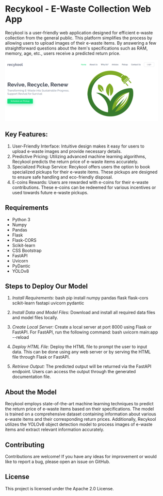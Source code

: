 # Recykool - E-Waste Collection Web App

Recykool is a user-friendly web application designed for efficient e-waste collection from the general public. This platform simplifies the process by allowing users to upload images of their e-waste items. By answering a few straightforward questions about the item's specifications such as RAM, memory, age, etc., users receive a predicted return price.

![SnapShot](https://github.com/hitesh-mehta/RecyKool/blob/main/Snap.png)

## Key Features:
1. User-Friendly Interface: Intuitive design makes it easy for users to upload e-waste images and provide necessary details.
2. Predictive Pricing: Utilizing advanced machine learning algorithms, Recykool predicts the return price of e-waste items accurately.
3. Specialized Pickup Service: Recykool offers users the option to book specialized pickups for their e-waste items. These pickups are designed to ensure safe handling and eco-friendly disposal.
4. E-coins Rewards: Users are rewarded with e-coins for their e-waste contributions. These e-coins can be redeemed for various incentives or used towards future e-waste pickups.

## Requirements
- Python 3
- Numpy
- Pandas
- Flask
- Flask-CORS
- Scikit-learn
- CSS Bootstrap
- FastAPI
- Uvicorn
- PyDantic
- YOLOv8

## Steps to Deploy Our Model

1. *Install Requirements:*
    bash
    pip install numpy pandas flask flask-cors scikit-learn fastapi uvicorn pydantic
    

2. *Install Data and Model Files:*
    Download and install all required data files and model files locally.

3. *Create Local Server:*
    Create a local server at port 8000 using Flask or FastAPI. For FastAPI, run the following command:
    bash
    uvicorn main:app --reload
    

4. *Deploy HTML File:*
    Deploy the HTML file to prompt the user to input data. This can be done using any web server or by serving the HTML file through Flask or FastAPI.

5. *Retrieve Output:*
    The predicted output will be returned via the FastAPI endpoint. Users can access the output through the generated documentation file.

## About the Model
Recykool employs state-of-the-art machine learning techniques to predict the return price of e-waste items based on their specifications. The model is trained on a comprehensive dataset containing information about various e-waste items and their corresponding return prices. Additionally, Recykool utilizes the YOLOv8 object detection model to process images of e-waste items and extract relevant information accurately.

## Contributing
Contributions are welcome! If you have any ideas for improvement or would like to report a bug, please open an issue on GitHub.

## License
This project is licensed under the Apache 2.0 License.

